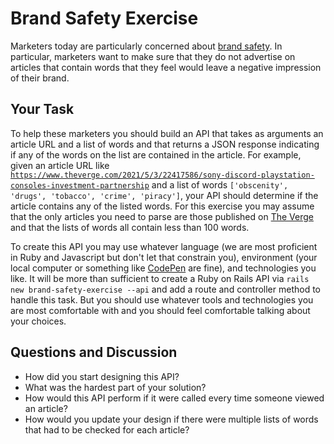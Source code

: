 # Brand Safety Exercise

Marketers today are particularly concerned about [brand safety](https://en.wikipedia.org/wiki/Brand_safety). In particular, marketers want to make sure that they do not advertise on articles that contain words that they feel would leave a negative impression of their brand.

## Your Task

To help these marketers you should build an API that takes as arguments an article URL and a list of words and that returns a JSON response indicating if any of the words on the list are contained in the article. For example, given an article URL like [`https://www.theverge.com/2021/5/3/22417586/sony-discord-playstation-consoles-investment-partnership`](https://www.theverge.com/2021/5/3/22417586/sony-discord-playstation-consoles-investment-partnership) and a list of words `['obscenity', 'drugs', 'tobacco', 'crime', 'piracy']`, your API should determine if the article contains any of the listed words. For this exercise you may assume that the only articles you need to parse are those published on [The Verge](https://www.theverge.com) and that the lists of words all contain less than 100 words.

To create this API you may use whatever language (we are most proficient in Ruby and Javascript but don't let that constrain you), environment (your local computer or something like [CodePen](https://codepen.io/) are fine), and technologies you like. It will be more than sufficient to create a Ruby on Rails API via `rails new brand-safety-exercise --api` and add a route and controller method to handle this task. But you should use whatever tools and technologies you are most comfortable with and you should feel comfortable talking about your choices.

## Questions and Discussion

- How did you start designing this API?
- What was the hardest part of your solution?
- How would this API perform if it were called every time someone viewed an article?
- How would you update your design if there were multiple lists of words that had to be checked for each article?
